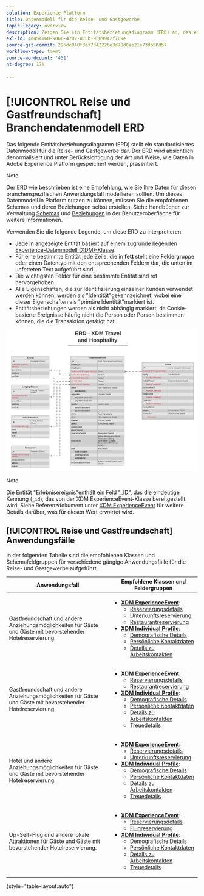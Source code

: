 ```yaml
---
solution: Experience Platform
title: Datenmodell für die Reise- und Gastgewerbe
topic-legacy: overview
description: Zeigen Sie ein Entitätsbeziehungsdiagramm (ERD) an, das ein standardisiertes Datenmodell für die Reise- und Gastgewerbe beschreibt, das mit dem Experience-Datenmodell (XDM) für die Verwendung in Adobe Experience Platform kompatibel ist.
exl-id: 4d454160-9066-4702-815b-9509942f709e
source-git-commit: 295dc040f3af7342226e3d78d0ae21e73db58d57
workflow-type: tm+mt
source-wordcount: '451'
ht-degree: 17%

---
```


# [!UICONTROL Reise und Gastfreundschaft] Branchendatenmodell ERD

Das folgende Entitätsbeziehungsdiagramm (ERD) stellt ein standardisiertes Datenmodell für die Reise- und Gastgewerbe dar. Der ERD wird absichtlich denormalisiert und unter Berücksichtigung der Art und Weise, wie Daten in Adobe Experience Platform gespeichert werden, präsentiert.

>[!NOTE]
>
>Der ERD wie beschrieben ist eine Empfehlung, wie Sie Ihre Daten für diesen branchenspezifischen Anwendungsfall modellieren sollten. Um dieses Datenmodell in Platform nutzen zu können, müssen Sie die empfohlenen Schemas und deren Beziehungen selbst erstellen. Siehe Handbücher zur Verwaltung [Schemas](../../ui/resources/schemas.md) und [Beziehungen](../../tutorials/relationship-ui.md) in der Benutzeroberfläche für weitere Informationen.

Verwenden Sie die folgende Legende, um diese ERD zu interpretieren:

* Jede in angezeigte Entität basiert auf einem zugrunde liegenden [Experience-Datenmodell (XDM)-Klasse](../composition.md#class).
* Für eine bestimmte Entität jede Zeile, die in **fett** stellt eine Feldergruppe oder einen Datentyp mit den entsprechenden Feldern dar, die unten im unfetteten Text aufgeführt sind.
* Die wichtigsten Felder für eine bestimmte Entität sind rot hervorgehoben.
* Alle Eigenschaften, die zur Identifizierung einzelner Kunden verwendet werden können, werden als &quot;Identität&quot;gekennzeichnet, wobei eine dieser Eigenschaften als &quot;primäre Identität&quot;markiert ist.
* Entitätsbeziehungen werden als nicht abhängig markiert, da Cookie-basierte Ereignisse häufig nicht die Person oder Person bestimmen können, die die Transaktion getätigt hat.

![](../../images/industries/travel-hospitality.png)

>[!NOTE]
>
>Die Entität &quot;Erlebnisereignis&quot;enthält ein Feld &quot;_ID&quot;, das die eindeutige Kennung (`_id`), das von der XDM ExperienceEvent-Klasse bereitgestellt wird. Siehe Referenzdokument unter [XDM ExperienceEvent](../../classes/experienceevent.md) für weitere Details darüber, was für diesen Wert erwartet wird.

## [!UICONTROL Reise und Gastfreundschaft] Anwendungsfälle

In der folgenden Tabelle sind die empfohlenen Klassen und Schemafeldgruppen für verschiedene gängige Anwendungsfälle für die Reise- und Gastgewerbe aufgeführt.

| Anwendungsfall | Empfohlene Klassen und Feldergruppen |
| --- | --- |
| Gastfreundschaft und andere Anziehungsmöglichkeiten für Gäste und Gäste mit bevorstehender Hotelreservierung. | <ul><li>**[XDM ExperienceEvent](../../classes/experienceevent.md)**:<ul><li>[Reservierungsdetails](../../field-groups/event/reservation-details.md)</li><li>[Unterkunftsreservierung](../../field-groups/event/lodging-reservation.md)</li><li>[Restaurantreservierung](../../field-groups/event/dining-reservation.md)</li></ul></li><li>**[XDM Individual Profile](../../classes/individual-profile.md)**:<ul><li>[Demografische Details](../../field-groups/profile/demographic-details.md)</li><li>[Persönliche Kontaktdaten](../../field-groups/profile/personal-contact-details.md)</li><li>[Details zu Arbeitskontakten](../../field-groups/profile/work-contact-details.md)</li></ul></li></ul> |
| Gastfreundschaft und andere Anziehungsmöglichkeiten für Gäste und Gäste mit bevorstehender Hotelreservierung. | <ul><li>**[XDM ExperienceEvent](../../classes/experienceevent.md)**:<ul><li>[Reservierungsdetails](../../field-groups/event/reservation-details.md)</li><li>[Restaurantreservierung](../../field-groups/event/dining-reservation.md)</li></ul></li><li>**[XDM Individual Profile](../../classes/individual-profile.md)**:<ul><li>[Demografische Details](../../field-groups/profile/demographic-details.md)</li><li>[Persönliche Kontaktdaten](../../field-groups/profile/personal-contact-details.md)</li><li>[Details zu Arbeitskontakten](../../field-groups/profile/work-contact-details.md)</li><li>[Treuedetails](../../field-groups/profile/loyalty-details.md)</li></ul></li></ul> |
| Hotel und andere Anziehungsmöglichkeiten für Gäste und Gäste mit bevorstehender Hotelreservierung. | <ul><li>**[XDM ExperienceEvent](../../classes/experienceevent.md)**:<ul><li>[Reservierungsdetails](../../field-groups/event/reservation-details.md)</li><li>[Unterkunftsreservierung](../../field-groups/event/lodging-reservation.md)</li></ul></li><li>**[XDM Individual Profile](../../classes/individual-profile.md)**:<ul><li>[Demografische Details](../../field-groups/profile/demographic-details.md)</li><li>[Persönliche Kontaktdaten](../../field-groups/profile/personal-contact-details.md)</li><li>[Details zu Arbeitskontakten](../../field-groups/profile/work-contact-details.md)</li><li>[Treuedetails](../../field-groups/profile/loyalty-details.md)</li></ul></li></ul> |
| Up-Sell-Flug und andere lokale Attraktionen für Gäste und Gäste mit bevorstehender Hotelreservierung. | <ul><li>**[XDM ExperienceEvent](../../classes/experienceevent.md)**:<ul><li>[Reservierungsdetails](../../field-groups/event/reservation-details.md)</li><li>[Flugreservierung](../../field-groups/event/flight-reservation.md)</li></ul></li><li>**[XDM Individual Profile](../../classes/individual-profile.md)**:<ul><li>[Demografische Details](../../field-groups/profile/demographic-details.md)</li><li>[Persönliche Kontaktdaten](../../field-groups/profile/personal-contact-details.md)</li><li>[Details zu Arbeitskontakten](../../field-groups/profile/work-contact-details.md)</li><li>[Treuedetails](../../field-groups/profile/loyalty-details.md)</li></ul></li></ul> |

{style=&quot;table-layout:auto&quot;}
